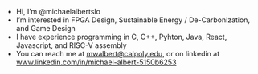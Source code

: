 - Hi, I’m @michaelalbertslo
-  I’m interested in FPGA Design, Sustainable Energy / De-Carbonization, and Game Design
-  I have experience programming in C, C++, Pyhton, Java, React, Javascript, and RISC-V assembly
-  You can reach me at mwalbert@calpoly.edu, or on linkedin at www.linkedin.com/in/michael-albert-5150b6253
